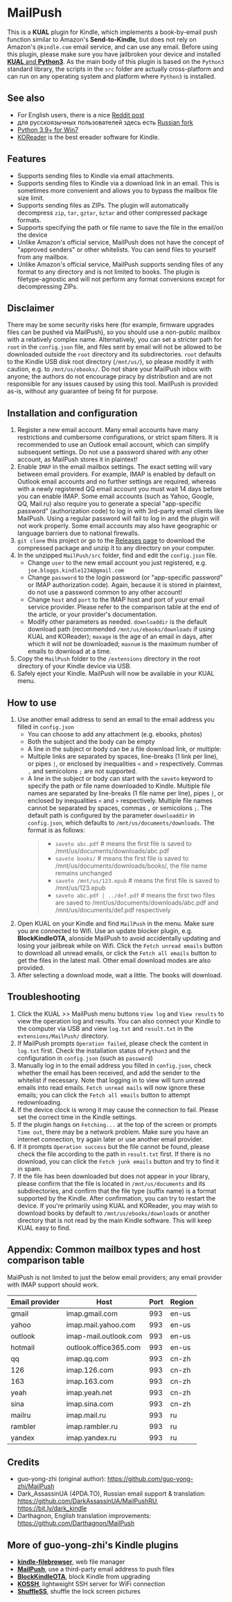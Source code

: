 # MailPush

This is a **KUAL** plugin for Kindle, which implements a book-by-email push function similar to Amazon's **Send-to-Kindle**, but does not rely on Amazon's `@kindle.com` email service, and can use any email. Before using this plugin, please make sure you have jailbroken your device and installed [**KUAL** and **Python3**](https://www.mobileread.com/forums/showthread.php?t=225030). As the main body of this plugin is based on the `Python3` standard library, the scripts in the `src` folder are actually cross-platform and can run on any operating system and platform where `Python3` is installed.

## See also
- For English users, there is a nice [Reddit post](https://old.reddit.com/r/kindle/comments/uvp41l/howto_email_kfx_books_from_calibre_to_a/)
- для русскоязычных пользователей здесь есть [Russian fork](https://github.com/DarkAssassinUA/MailPushRU) 
- [Python 3.9+ for Win7](https://github.com/adang1345/PythonWin7)
- [KOReader](https://github.com/koreader/koreader) is the best ereader software for Kindle.

## Features
- Supports sending files to Kindle via email attachments.
- Supports sending files to Kindle via a download link in an email. This is sometimes more convenient and allows you to bypass the mailbox file size limit.
- Supports sending files as ZIPs. The plugin will automatically decompress `zip`, `tar`, `gztar`, `bztar` and other compressed package formats.
- Supports specifying the path or file name to save the file in the email/on the device
- Unlike Amazon's official service, MailPush does not have the concept of "approved senders" or other whitelists. You can send files to yourself from any mailbox.
- Unlike Amazon's official service, MailPush supports sending files of any format to any directory and is not limited to books. The plugin is filetype-agnostic and will not perform any format conversions except for decompressing ZIPs.

## Disclaimer
There may be some security risks here (for example, firmware upgrades files can be pushed via MailPush), so you should use a non-public mailbox with a relatively complex name. Alternatively, you can set a stricter path for `root` in the `config.json` file, and files sent by email will not be allowed to be downloaded outside the `root` directory and its subdirectories. `root` defaults to the Kindle USB disk root directory (`/mnt/us/`), so please modify it with caution, e.g. to `/mnt/us/ebooks/`. Do not share your MailPush inbox with anyone; the authors do not encourage piracy by distribution and are not responsible for any issues caused by using this tool. MailPush is provided as-is, without any guarantee of being fit for purpose.

## Installation and configuration
1. Register a new email account. Many email accounts have many restrictions and cumbersome configurations, or strict spam filters. It is recommended to use an Outlook email account, which can simplify subsequent settings. Do not use a password shared with any other account, as MailPush stores it in plaintext!
2. Enable `IMAP` in the email mailbox settings. The exact setting will vary between email providers. For example, IMAP is enabled by default on Outlook email accounts and no further settings are required, whereas with a newly registered QQ email account you must wait 14 days before you can enable IMAP. Some email accounts (such as Yahoo, Google, QQ, Mail.ru) also require you to generate a special "app-specific password" (authorization code) to log in with 3rd-party email clients like MailPush. Using a regular password will fail to log in and the plugin will not work properly. Some email accounts may also have geographic or language barriers due to national firewalls.
3. `git clone` this project or go to the [Releases page](../MailPush/releases) to download the compressed package and unzip it to any directory on your computer.
4. In the unzipped `MailPush/src` folder, find and edit the `config.json` file.
	- Change `user` to the new email account you just registered, e.g. `joe.bloggs.kindle1234@gmail.com`
	- Change `password` to the login password (or "app-specific password" or IMAP authorization code). Again, because it is stored in plaintext, do not use a password common to any other account!
	- Change `host` and `port` to the IMAP host and port of your email service provider. Please refer to the comparison table at the end of the article, or your provider's documentation.
	- Modify other parameters as needed. `downloaddir` is the default download path (recommended `/mnt/us/ebooks/downloads` if using KUAL and KOReader); `maxage` is the age of an email in days, after which it will not be downloaded; `maxnum` is the maximum number of emails to download at a time.
5. Copy the `MailPush` folder to the `/extensions` directory in the root directory of your Kindle device via USB.
6. Safely eject your Kindle. MailPush will now be available in your KUAL menu.

## How to use
1. Use another email address to send an email to the email address you filled in `config.json`
	- You can choose to add any attachment (e.g. ebooks, photos)
	- Both the subject and the body can be empty
	- A line in the subject or body can be a file download link, or multiple: 
	- Multiple links are separated by spaces, line-breaks (1 link per line), or pipes `|`, or enclosed by inequalities `<` and `>` respectively. Commas `,` and semicolons `;` are not supported. 
	- A line in the subject or body can start with the `saveto` keyword to specify the path or file name downloaded to Kindle. Multiple file names are separated by line-breaks (1 file name per line), pipes `|`, or enclosed by inequalities `<` and `>` respectively. Multiple file names cannot be separated by spaces, commas `,` or semicolons `;`. The default path is configured by the parameter `downloaddir` in `config.json`, which defaults to `/mnt/us/documents/downloads`. The format is as follows:
		> - `saveto abc.pdf`              # means the first file is saved to /mnt/us/documents/downloads/abc.pdf
		> - `saveto books/`               # means the first file is saved to /mnt/us/documents/downloads/books/, the file name remains unchanged
		> - `saveto /mnt/us/123.epub`     # means the first file is saved to /mnt/us/123.epub
		> - `saveto abc.pdf | ../def.pdf` # means the first two files are saved to /mnt/us/documents/downloads/abc.pdf and /mnt/us/documents/def.pdf respectively
2. Open KUAL on your Kindle and find `MailPush` in the menu. Make sure you are connected to Wifi. Use an update blocker plugin, e.g. **BlockKindleOTA**, alonside MailPush to avoid accidentally updating and losing your jailbreak while on Wifi. Click the `Fetch unread emails` button to download all unread emails, or click the `Fetch all emails` button to get the files in the latest mail. Other email download modes are also provided.
3. After selecting a download mode, wait a little. The books will download.

## Troubleshooting
1. Click the KUAL >> MailPush menu buttons `View log` and `View results` to view the operation log and results. You can also connect your Kindle to the computer via USB and view `log.txt` and `result.txt` in the `extensions/MailPush/` directory.
2. If MailPush prompts `Operation failed`, please check the content in `log.txt` first. Check the installation status of `Python3` and the configuration in `config.json` (such as `password`)
3. Manually log in to the email address you filled in `config.json`, check whether the email has been received, and add the sender to the whitelist if necessary. Note that logging in to view will turn unread emails into read emails. `Fetch unread mails` will now ignore these emails; you can click the `Fetch all emails` button to attempt redownloading.
4. If the device clock is wrong it may cause the connection to fail. Please set the correct time in the Kindle settings.
5. If the plugin hangs on `Fetching...` at the top of the screen or prompts `Time out`, there may be a network problem. Make sure you have an internet connection, try again later or use another email provider.
6. If it prompts `Operation success` but the file cannot be found, please check the file according to the path in `result.txt` first. If there is no download, you can click the `Fetch junk emails` button and try to find it in spam.
7. If the file has been downloaded but does not appear in your library, please confirm that the file is located in `/mnt/us/documents` and its subdirectories, and confirm that the file type (suffix name) is a format supported by the Kindle. After confirmation, you can try to restart the device. If you're primarily using KUAL and KOReader, you may wish to download books by default to `/mnt/us/ebooks/downloads` or another directory that is not read by the main Kindle software. This will keep KUAL easy to find.

## Appendix: Common mailbox types and host comparison table
MailPush is not limited to just the below email providers; any email provider with IMAP support should work.

|**Email provider**|**Host**|**Port**|**Region**|
|----|----|----|----|
|gmail|imap.gmail.com|993|en-us|
|yahoo|imap.mail.yahoo.com|993|en-us|
|outlook|imap-mail.outlook.com|993|en-us|
|hotmail|outlook.office365.com|993|en-us|
|qq|imap.qq.com|993|cn-zh|
|126|imap.126.com|993|cn-zh|
|163|imap.163.com|993|cn-zh|
|yeah|imap.yeah.net|993|cn-zh|
|sina|imap.sina.com|993|cn-zh|
|mailru|imap.mail.ru|993|ru|
|rambler|imap.rambler.ru|993|ru|
|yandex|imap.yandex.ru|993|ru|

## Credits
- guo-yong-zhi (original author): https://github.com/guo-yong-zhi/MailPush 
- Dark_AssassinUA (4PDA.TO), Russian email support & translation: https://github.com/DarkAssassinUA/MailPushRU, https://bit.ly/dark_kindle
- Darthagnon, English translation improvements: https://github.com/Darthagnon/MailPush

## More of guo-yong-zhi's Kindle plugins
* [**kindle-filebrowser**](https://github.com/guo-yong-zhi/kindle-filebrowser), web file manager
* [**MailPush**](https://github.com/guo-yong-zhi/MailPush), use a third-party email address to push files
* [**BlockKindleOTA**](https://github.com/guo-yong-zhi/BlockKindleOTA), block Kindle from upgrading
* [**KOSSH**](https://github.com/guo-yong-zhi/KOSSH), lightweight SSH server for WiFi connection
* [**ShuffleSS**](https://github.com/guo-yong-zhi/ShuffleSS), shuffle the lock screen pictures
